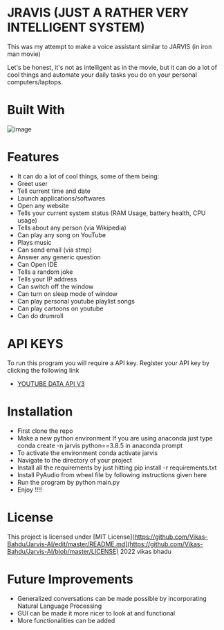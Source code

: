 # JRAVIS (JUST A RATHER VERY INTELLIGENT SYSTEM)
This was my attempt to make a voice assistant similar to JARVIS (in iron man movie)

Let's be honest, it's not as intelligent as in the movie, but it can do a lot of cool things and automate your daily tasks you do on your personal computers/laptops.

# Built With
![image](https://user-images.githubusercontent.com/98146902/176440884-a8b1d037-6f47-405c-afd5-e8224de38f4a.png)

# Features
* It can do a lot of cool things, some of them being:
* Greet user
* Tell current time and date
* Launch applications/softwares
* Open any website
* Tells your current system status (RAM Usage, battery health, CPU usage)
* Tells about any person (via Wikipedia)
* Can play any song on YouTube
* Plays music
* Can send email (via stmp)
* Answer any generic question
* Can Open IDE
* Tells a random joke
* Tells your IP address
* Can switch off the window 
* Can turn on sleep mode of window
* Can play personal youtube playlist songs
* Can play cartoons on youtube
* Can do drumroll

# API KEYS
To run this program you will require a API key. Register your API key by clicking the following link
* [YOUTUBE DATA API V3](https://developers.google.com/youtube/v3/getting-started)

# Installation
* First clone the repo
* Make a new python environment If you are using anaconda just type conda create -n jarvis python==3.8.5 in anaconda prompt
* To activate the environment conda activate jarvis
* Navigate to the directory of your project
* Install all the requirements by just hitting pip install -r requirements.txt
* Install PyAudio from wheel file by following instructions given here
* Run the program by python main.py
* Enjoy !!!!

# License 
This project is licensed under [MIT License](https://github.com/Vikas-Bahdu/Jarvis-AI/edit/master/README.md](https://github.com/Vikas-Bahdu/Jarvis-AI/blob/master/LICENSE) 2022 vikas bhadu

# Future Improvements
* Generalized conversations can be made possible by incorporating Natural Language Processing
* GUI can be made it more nicer to look at and functional
* More functionalities can be added


